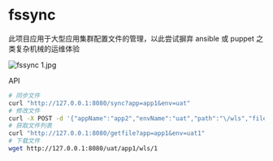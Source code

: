 # fssync

此项目应用于大型应用集群配置文件的管理，以此尝试摒弃 ansible 或 puppet 之类复杂机械的运维体验

![fssync _1_.jpg](https://i.loli.net/2021/08/15/yae9p8OYoirzXCs.jpg)

API

```bash
# 同步文件
curl "http://127.0.0.1:8080/sync?app=app1&env=uat"
# 修改文件
curl -X POST -d '{"appName":"app2","envName":"uat","path":"\/wls","filename":"1","operate":"add","datas":{"key1":"value1","key2":"value2"}}' "http://127.0.0.1:8080/edit"
# 获取文件列表
curl "http://127.0.0.1:8080/getfile?app=app1&env=uat1"
# 下载文件
wget http://127.0.0.1:8080/uat/app1/wls/1
```
